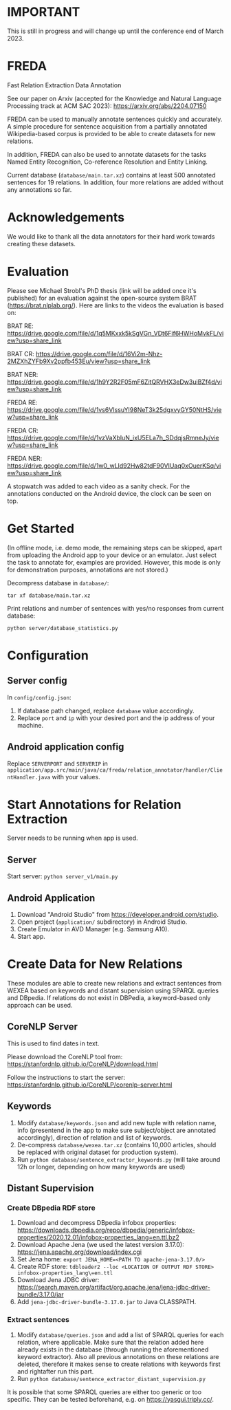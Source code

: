 # IMPORTANT

This is still in progress and will change up until the conference end of March 2023.

# FREDA

Fast Relation Extraction Data Annotation

See our paper on Arxiv (accepted for the Knowledge and Natural Language Processing track at ACM SAC
2023): https://arxiv.org/abs/2204.07150

FREDA can be used to manually annotate sentences quickly and accurately. A simple procedure for sentence acquisition from a partially annotated Wikipedia-based corpus is provided to be able to create datasets for new relations.

In addition, FREDA can also be used to annotate datasets for the tasks Named Entity Recognition, Co-reference Resolution and Entity Linking.

Current database (`database/main.tar.xz`) contains at least 500 annotated sentences for 19 relations. In addition, four more relations are added without any annotations so far.

# Acknowledgements

We would like to thank all the data annotators for their hard work towards creating these datasets.

# Evaluation 

Please see Michael Strobl's PhD thesis (link will be added once it's published) for an evaluation against the open-source system BRAT (https://brat.nlplab.org/). Here are links to the videos the evaluation is based on:

BRAT RE: https://drive.google.com/file/d/1q5MKxxk5kSgVGn_VDt6Fif6HWHoMvkFL/view?usp=share_link

BRAT CR: https://drive.google.com/file/d/16Vi2m-Nhz-2MZXhZYFb9Xv2ppfb453Eu/view?usp=share_link

BRAT NER: https://drive.google.com/file/d/1h9Y2R2F05mF6ZitQRVHX3eDw3uiBZf4d/view?usp=share_link

FREDA RE: https://drive.google.com/file/d/1vs6VIssuYI98NeT3k25dgxvyGY50NtHS/view?usp=share_link

FREDA CR: https://drive.google.com/file/d/1vzVaXbluN_ixU5ELa7h_SDdqjsRmneJy/view?usp=share_link

FREDA NER: https://drive.google.com/file/d/1w0_wLld92Hw82tdF90VIUaq0xOuerKSq/view?usp=share_link

A stopwatch was added to each video as a sanity check. For the annotations conducted on the Android device, the clock can be seen on top.

# Get Started

(In offline mode, i.e. demo mode, the remaining steps can be skipped, apart from uploading the Android app to your device or an emulator. Just select the task to annotate for, examples are provided. However, this mode is only for demonstration purposes, annotations are not stored.)

Decompress database in `database/`:

`tar xf database/main.tar.xz`

Print relations and number of sentences with yes/no responses from current database:

`python server/database_statistics.py`

# Configuration

## Server config

In `config/config.json`:

1. If database path changed, replace `database` value accordingly.
2. Replace `port` and `ip` with your desired port and the ip address of your machine.

## Android application config

Replace `SERVERPORT` and `SERVERIP` in `application/app.src/main/java/ca/freda/relation_annotator/handler/ClientHandler.java` with your values.

# Start Annotations for Relation Extraction

Server needs to be running when app is used.

## Server

Start server: `python server_v1/main.py`

## Android Application

1. Download "Android Studio" from https://developer.android.com/studio.
2. Open project (`application/` subdirectory) in Android Studio.
3. Create Emulator in AVD Manager (e.g. Samsung A10).
4. Start app.

# Create Data for New Relations

These modules are able to create new relations and extract sentences from WEXEA based on keywords and distant supervision using SPARQL queries and DBpedia. If relations do not exist in DBPedia, a keyword-based only approach can be used.

## CoreNLP Server

This is used to find dates in text.

Please download the CoreNLP tool from: https://stanfordnlp.github.io/CoreNLP/download.html

Follow the instructions to start the server: https://stanfordnlp.github.io/CoreNLP/corenlp-server.html

## Keywords

1. Modify `database/keywords.json` and add new tuple with relation name, info (presentend in the app to make sure subject/object are annotated accordingly), direction of relation and list of keywords.
2. De-compress `database/wexea.tar.xz` (contains 10,000 articles, should be replaced with original dataset for production system).
3. Run `python database/sentence_extractor_keywords.py` (will take around 12h or longer, depending on how many keywords are used)

## Distant Supervision

### Create DBpedia RDF store

1. Download and decompress DBpedia infobox properties: https://downloads.dbpedia.org/repo/dbpedia/generic/infobox-properties/2020.12.01/infobox-properties_lang=en.ttl.bz2
2. Download Apache Jena (we used the latest version 3.17.0): https://jena.apache.org/download/index.cgi
3. Set Jena home: `export JENA_HOME=<PATH TO apache-jena-3.17.0/>`
4. Create RDF store: `tdbloader2 --loc <LOCATION OF OUTPUT RDF STORE> infobox-properties_lang\=en.ttl`
5. Download Jena JDBC driver: https://search.maven.org/artifact/org.apache.jena/jena-jdbc-driver-bundle/3.17.0/jar
6. Add `jena-jdbc-driver-bundle-3.17.0.jar` to Java CLASSPATH.

### Extract sentences

1. Modify `database/queries.json` and add a list of SPARQL queries for each relation, where applicable. 
   Make sure that the relation added here already exists in the database (through running the aforementioned keyword extractor).
   Also all previous annotations on these relations are deleted, therefore it makes sense to create relations with keywords first and rightafter run this part.
2. Run `python database/sentence_extractor_distant_supervision.py`

It is possible that some SPARQL queries are either too generic or too specific. They can be tested beforehand, e.g. on https://yasgui.triply.cc/.
